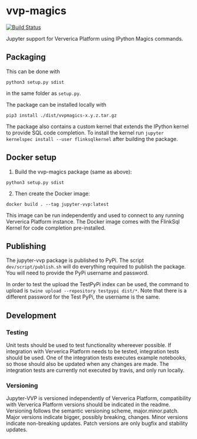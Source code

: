 # vvp-magics

[![Build Status](https://travis-ci.com/ververica/jupyter-vvp.svg?token=RGozj1rgTPauwuugxzZx&branch=master)](https://travis-ci.com/ververica/jupyter-vvp)

Jupyter support for Ververica Platform using IPython Magics commands.

## Packaging

This can be done with
```
python3 setup.py sdist
```
in the same folder as `setup.py`.

The package can be installed locally with 
```
pip3 install ./dist/vvpmagics-x.y.z.tar.gz
```

The package also contains a custom kernel that extends the IPython kernel to provide SQL code completion.
To install the kernel run `jupyter kernelspec install --user flinksqlkernel` after building the package.

## Docker setup

1. Build the vvp-magics package (same as above):
```
python3 setup.py sdist
```
2. Then create the Docker image:
```
docker build . --tag jupyter-vvp:latest
```
This image can be run independently and used to connect to any running Ververica Platform instance.
The Docker image comes with the FlinkSql Kernel for code completion pre-installed.

## Publishing

The jupyter-vvp package is published to PyPi. The script `dev/script/publish.sh` will do everything required to publish the package. You will need to provide the PyPi username and password.

In order to test the upload the TestPyPi index can be used, the command to upload is `twine upload --repository testpypi dist/*`. Note that there is a different password for the Test PyPi, the username is the same.

## Development

### Testing

Unit tests should be used to test functionality whereever possible.
If integration with Ververica Platform needs to be tested, integration tests should be used.
One of the integration tests executes example notebooks, so those should also be updated when any changes are made.
The integration tests are currently not executed by travis, and only run locally.

### Versioning

Jupyter-VVP is versioned independently of Ververica Platform, compatibility with Ververica Platform versions should be indicated in the readme.
Versioning follows the semantic versioning scheme, major.minor.patch.
Major versions indicate bigger, possibly breaking, changes.
Minor versions indicate non-breaking updates.
Patch versions are only bugfix and stability updates.
